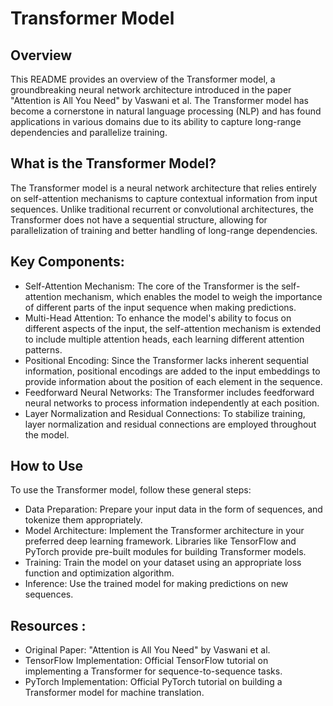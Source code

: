 # Transformer Model

## Overview
This README provides an overview of the Transformer model, a groundbreaking neural network architecture introduced in the paper "Attention is All You Need" by Vaswani et al. The Transformer model has become a cornerstone in natural language processing (NLP) and has found applications in various domains due to its ability to capture long-range dependencies and parallelize training.

## What is the Transformer Model?
The Transformer model is a neural network architecture that relies entirely on self-attention mechanisms to capture contextual information from input sequences. Unlike traditional recurrent or convolutional architectures, the Transformer does not have a sequential structure, allowing for parallelization of training and better handling of long-range dependencies.

## Key Components:

- Self-Attention Mechanism: The core of the Transformer is the self-attention mechanism, which enables the model to weigh the importance of different parts of the input sequence when making predictions.
- Multi-Head Attention: To enhance the model's ability to focus on different aspects of the input, the self-attention mechanism is extended to include multiple attention heads, each learning different attention patterns.
- Positional Encoding: Since the Transformer lacks inherent sequential information, positional encodings are added to the input embeddings to provide information about the position of each element in the sequence.
- Feedforward Neural Networks: The Transformer includes feedforward neural networks to process information independently at each position.
- Layer Normalization and Residual Connections: To stabilize training, layer normalization and residual connections are employed throughout the model.

## How to Use
To use the Transformer model, follow these general steps:

- Data Preparation: Prepare your input data in the form of sequences, and tokenize them appropriately.
- Model Architecture: Implement the Transformer architecture in your preferred deep learning framework. Libraries like TensorFlow and PyTorch provide pre-built modules for building Transformer models.
- Training: Train the model on your dataset using an appropriate loss function and optimization algorithm.
- Inference: Use the trained model for making predictions on new sequences.

## Resources :

- Original Paper: "Attention is All You Need" by Vaswani et al.
- TensorFlow Implementation: Official TensorFlow tutorial on implementing a Transformer for sequence-to-sequence tasks.
- PyTorch Implementation: Official PyTorch tutorial on building a Transformer model for machine translation.
